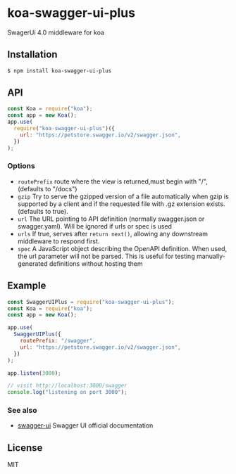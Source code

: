 # koa-swagger-ui-plus

SwagerUi 4.0 middleware for koa

## Installation

```bash
$ npm install koa-swagger-ui-plus
```

## API

```js
const Koa = require("koa");
const app = new Koa();
app.use(
  require("koa-swagger-ui-plus")({
    url: "https://petstore.swagger.io/v2/swagger.json",
  })
);
```

### Options

- `routePrefix` route where the view is returned,must begin with "/", (defaults to "/docs")
- `gzip` Try to serve the gzipped version of a file automatically when gzip is supported by a client and if the requested file with .gz extension exists. (defaults to true).
- `url` The URL pointing to API definition (normally swagger.json or swagger.yaml). Will be ignored if urls or spec is used
- `urls` If true, serves after `return next()`, allowing any downstream middleware to respond first.
- `spec` A JavaScript object describing the OpenAPI definition. When used, the url parameter will not be parsed. This is useful for testing manually-generated definitions without hosting them

## Example

```js
const SwaggerUIPlus = require("koa-swagger-ui-plus");
const Koa = require("koa");
const app = new Koa();

app.use(
  SwaggerUIPlus({
    routePrefix: "/swagger",
    url: "https://petstore.swagger.io/v2/swagger.json",
  })
);

app.listen(3000);

// visit http://localhost:3000/swagger
console.log("listening on port 3000");
```

### See also

- [swagger-ui](http://github.com/swagger-api/swagger-ui) Swagger UI official documentation

## License

MIT
